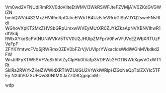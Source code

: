 Vm0wd2VFNUdiRmRXV0doVllteEtWMVl3WkRSWFJteFZVMjA1V0ZKdGVGWlZN
bmhQWVd4S2MxZHViRmRpClJrcElWbTB4UzFJeVRrbGlSbVJYQ2sweFNsRldi
WGhoVXpKT2MxZHVSbGRpUmxwWVEyMUtXR0ZJYkZkaApNVXBNVlhwR1dtVkdj
RWxXYkdScFVtNUNWVkV5TVV0U2JHUlpZMFprV0FwVFJVcEZWbXRTUzFVeFpF
ZFYKYmtwcFVqSjRWRmx0ZEV0bFZrVjVUVlprYWxacldsWldiWGhMVkdkd2FW
WnJiRFpXTW5SVFVqSk5lVlZyClpHb0tVa1p3VDFWc2FGTlNWbXgwVGxWT1Rt
SklRa2RWYkZKelZWWldXRTlWZUdGU2VrWklWRlpHZGxNeQpTblZXYlc5TFEy
NXdlV0ZSUFQwS0NtMXJaZz09CgpqcnM=

wdp